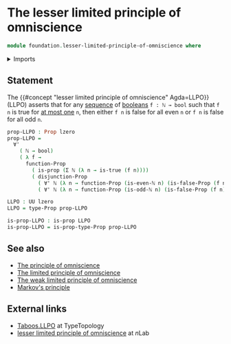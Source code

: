 # The lesser limited principle of omniscience

```agda
module foundation.lesser-limited-principle-of-omniscience where
```

<details><summary>Imports</summary>

```agda
open import elementary-number-theory.natural-numbers
open import elementary-number-theory.parity-natural-numbers

open import foundation.booleans
open import foundation.dependent-pair-types
open import foundation.disjunction
open import foundation.universal-quantification
open import foundation.universe-levels

open import foundation-core.fibers-of-maps
open import foundation-core.propositions
open import foundation-core.sets
```

</details>

## Statement

The {{#concept "lesser limited principle of omniscience" Agda=LLPO}} (LLPO)
asserts that for any [sequence](foundation.sequences.md) of
[booleans](foundation.booleans.md) `f : ℕ → bool` such that `f n` is true for
[at most one](foundation-core.propositions.md) `n`, then either `f n` is false
for all even `n` or `f n` is false for all odd `n`.

```agda
prop-LLPO : Prop lzero
prop-LLPO =
  ∀'
    ( ℕ → bool)
    ( λ f →
      function-Prop
        ( is-prop (Σ ℕ (λ n → is-true (f n))))
        ( disjunction-Prop
          ( ∀' ℕ (λ n → function-Prop (is-even-ℕ n) (is-false-Prop (f n))))
          ( ∀' ℕ (λ n → function-Prop (is-odd-ℕ n) (is-false-Prop (f n))))))

LLPO : UU lzero
LLPO = type-Prop prop-LLPO

is-prop-LLPO : is-prop LLPO
is-prop-LLPO = is-prop-type-Prop prop-LLPO
```

## See also

- [The principle of omniscience](foundation.principle-of-omniscience.md)
- [The limited principle of omniscience](foundation.limited-principle-of-omniscience.md)
- [The weak limited principle of omniscience](foundation.weak-limited-principle-of-omniscience.md)
- [Markov's principle](logic.markovs-principle.md)

## External links

- [Taboos.LLPO](https://martinescardo.github.io/TypeTopology/Taboos.LLPO.html)
  at TypeTopology
- [lesser limited principle of omniscience](https://ncatlab.org/nlab/show/lesser+limited+principle+of+omniscience)
  at $n$Lab
